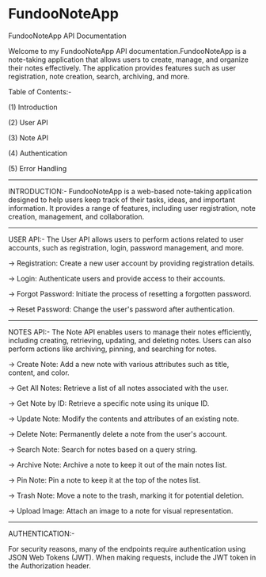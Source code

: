 # FundooNoteApp
FundooNoteApp API Documentation

Welcome to my FundooNoteApp API documentation.FundooNoteApp is a note-taking application that allows users to create, manage, and organize their notes effectively. The application provides features such as user registration, note creation, search, archiving, and more.

 
Table of Contents:-

(1) Introduction

(2) User API

(3) Note API

(4) Authentication

(5) Error Handling


---------------------------------------------------------------------------------------------------------------------------------------------------------------------------------------


INTRODUCTION:-
FundooNoteApp is a web-based note-taking application designed to help users keep track of their tasks, ideas, and important information. It provides a range of features, including user registration, note creation, management, and collaboration. 


-------------------------------------------------------------------------------------------------------------------------------------------------------------------------------------



USER API:-
The User API allows users to perform actions related to user accounts, such as registration, login, password management, and more.

-> Registration: Create a new user account by providing registration details.


-> Login: Authenticate users and provide access to their accounts.


-> Forgot Password: Initiate the process of resetting a forgotten password.


-> Reset Password: Change the user's password after authentication.


--------------------------------------------------------------------------------------------------------------------------------------------------------------------------------------



NOTES API:-
The Note API enables users to manage their notes efficiently, including creating, retrieving, updating, and deleting notes. Users can also perform actions like archiving, pinning, and searching for notes.

-> Create Note: Add a new note with various attributes such as title, content, and color.


-> Get All Notes: Retrieve a list of all notes associated with the user.


-> Get Note by ID: Retrieve a specific note using its unique ID. 


-> Update Note: Modify the contents and attributes of an existing note.


-> Delete Note: Permanently delete a note from the user's account.


-> Search Note: Search for notes based on a query string.


-> Archive Note: Archive a note to keep it out of the main notes list.


-> Pin Note: Pin a note to keep it at the top of the notes list.


-> Trash Note: Move a note to the trash, marking it for potential deletion.


-> Upload Image: Attach an image to a note for visual representation.




---------------------------------------------------------------------------------------------------------------------------------------------------------------------------------------






AUTHENTICATION:-

For security reasons, many of the endpoints require authentication using JSON Web Tokens (JWT). When making requests, include the JWT token in the Authorization header.






